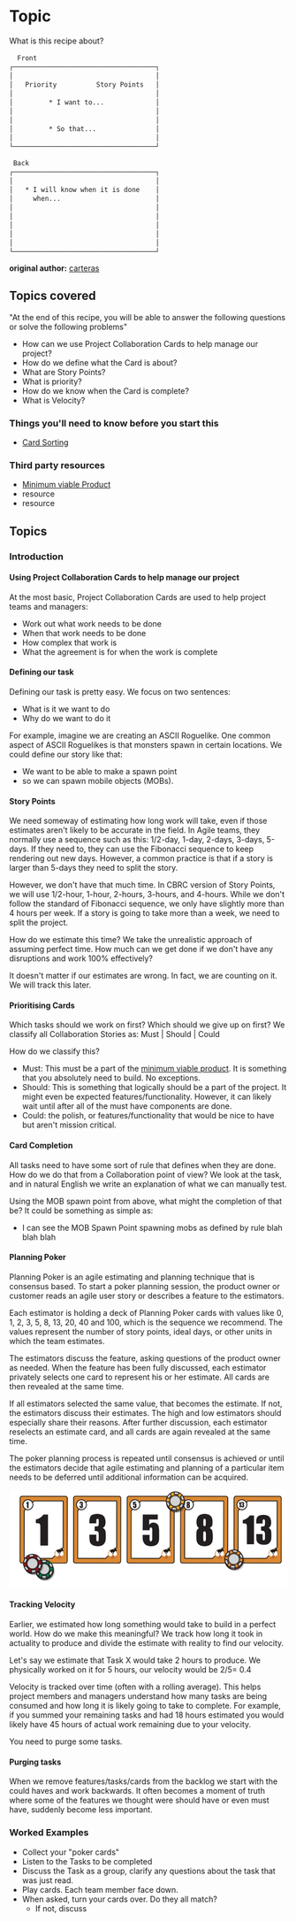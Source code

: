 # Topic

What is this recipe about?

```
  Front
┌────────────────────────────────────┐
│                                    │
│   Priority          Story Points   │
│                                    │
│         * I want to...             │
│                                    │
│                                    │
│         * So that...               │
│                                    │
└────────────────────────────────────┘
```

```
 Back
┌────────────────────────────────────┐
│                                    │
│   * I will know when it is done    │
│     when...                        │
│                                    │
│                                    │
│                                    │
│                                    │
│                                    │
└────────────────────────────────────┘
```


**original author:** [carteras](https://github.com/carteras)

<!-- add a new author mark if you updated this -->

## Topics covered

"At the end of this recipe, you will be able to answer the following questions or solve the following problems"

<!-- why should people expect to be able to do or know after doing this recipe -->

* How can we use Project Collaboration Cards to help manage our project?
* How do we define what the Card is about?
* What are Story Points?
* What is priority?
* How do we know when the Card is complete?
* What is Velocity?

### Things you'll need to know before you start this

<!-- what should they know before learning it -->

* [Card Sorting](../Card%20Sorting/card_sorting.md)


### Third party resources

<!-- Are there other locations where they can find this information? -->

* [Minimum viable Product](https://en.wikipedia.org/wiki/Minimum_viable_product)
* resource
* resource

## Topics

### Introduction

<!-- Introduce the topic, what is it, how does it work, include pictures -->

#### Using Project Collaboration Cards to help manage our project

At the most basic, Project Collaboration Cards are used to help project teams and managers: 

* Work out what work needs to be done
* When that work needs to be done
* How complex that work is
* What the agreement is for when the work is complete

#### Defining our task

Defining our task is pretty easy. We focus on two sentences: 

* What is it we want to do
* Why do we want to do it

For example, imagine we are creating an ASCII Roguelike. One common aspect of ASCII Roguelikes is that monsters spawn in certain locations. We could define our story like that: 

* We want to be able to make a spawn point 
* so we can spawn mobile objects (MOBs). 

#### Story Points

We need someway of estimating how long work will take, even if those estimates aren't likely to be accurate in the field. In Agile teams, they normally use a sequence such as this: 1/2-day, 1-day, 2-days, 3-days, 5-days. If they need to, they can use the Fibonacci sequence to keep rendering out new days. However, a common practice is that if a story is larger than 5-days they need to split the story.

However, we don't have that much time. In CBRC version of Story Points, we will use 1/2-hour, 1-hour, 2-hours, 3-hours, and 4-hours. While we don't follow the standard of Fibonacci sequence, we only have slightly more than 4 hours per week. If a story is going to take more than a week, we need to split the project. 

How do we estimate this time? We take the unrealistic approach of assuming perfect time. How much can we get done if we don't have any disruptions and work 100% effectively? 

It doesn't matter if our estimates are wrong. In fact, we are counting on it. We will track this later.

#### Prioritising Cards

Which tasks should we work on first? Which should we give up on first? We classify all Collaboration Stories as: Must | Should | Could

How do we classify this? 

* Must: This must be a part of the [minimum viable product](https://en.wikipedia.org/wiki/Minimum_viable_product). It is something that you absolutely need to build. No exceptions.
* Should: This is something that logically should be a part of the project. It might even be expected features/functionality. However, it can likely wait until after all of the must have components are done.
* Could: the polish, or features/functionality that would be nice to have but aren't mission critical.

#### Card Completion

All tasks need to have some sort of rule that defines when they are done. How do we do that from a Collaboration point of view? We look at the task, and in natural English we write an explanation of what we can manually test. 

Using the MOB spawn point from above, what might the completion of that be? It could be something as simple as: 

* I can see the MOB Spawn Point spawning mobs as defined by rule blah blah blah

#### Planning Poker

Planning Poker is an agile estimating and planning technique that is consensus based. To start a poker planning session, the product owner or customer reads an agile user story or describes a feature to the estimators. 

Each estimator is holding a deck of Planning Poker cards with values like 0, 1, 2, 3, 5, 8, 13, 20, 40 and 100, which is the sequence we recommend. The values represent the number of story points, ideal days, or other units in which the team estimates.

The estimators discuss the feature, asking questions of the product owner as needed. When the feature has been fully discussed, each estimator privately selects one card to represent his or her estimate. All cards are then revealed at the same time.

If all estimators selected the same value, that becomes the estimate. If not, the estimators discuss their estimates. The high and low estimators should especially share their reasons. After further discussion, each estimator reselects an estimate card, and all cards are again revealed at the same time.

The poker planning process is repeated until consensus is achieved or until the estimators decide that agile estimating and planning of a particular item needs to be deferred until additional information can be acquired.

![](2022-07-27-22-03-30.png)

#### Tracking Velocity

Earlier, we estimated how long something would take to build in a perfect world. How do we make this meaningful? We track how long it took in actuality to produce and divide the estimate with reality to find our velocity.

Let's say we estimate that Task X would take 2 hours to produce. We physically worked on it for 5 hours, our velocity would be 2/5= 0.4

Velocity is tracked over time (often with a rolling average). This helps project members and managers understand how many tasks are being consumed and how long it is likely going to take to complete. For example, if you summed your remaining tasks and had 18 hours estimated you would likely have 45 hours of actual work remaining due to your velocity. 

You need to purge some tasks.

#### Purging tasks

When we remove features/tasks/cards from the backlog we start with the could haves and work backwards. It often becomes a moment of truth where some of the features we thought were should have or even must have, suddenly become less important.

### Worked Examples

<!-- Provide some basic worked examples that let people follow your worked examples. If it's a library, don't forget to tell people how to install it -->

* Collect your "poker cards"
* Listen to the Tasks to be completed
* Discuss the Task as a group, clarify any questions about the task that was just read.
* Play cards. Each team member face down.
* When asked, turn your cards over. Do they all match?
  * If not, discuss
